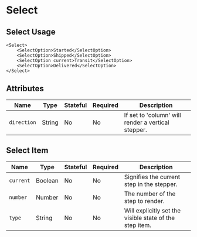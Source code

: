 # Select

## Select Usage

```react
<Select>
    <SelectOption>Started</SelectOption>
    <SelectOption>Shipped</SelectOption>
    <SelectOption current>Transit</SelectOption>
    <SelectOption>Delivered</SelectOption>
</Select>
```

## Attributes

Name | Type | Stateful | Required | Description
--- | --- | --- | --- | ---
`direction` | String | No | No | If set to 'column' will render a vertical stepper. 

## Select Item

Name | Type | Stateful | Required | Description
--- | --- | --- | --- | ---
`current` | Boolean | No | No | Signifies the current step in the stepper. 
`number` | Number | No | No | The number of the step to render.
`type` | String | No | No | Will explicitly set the visible state of the step item.


